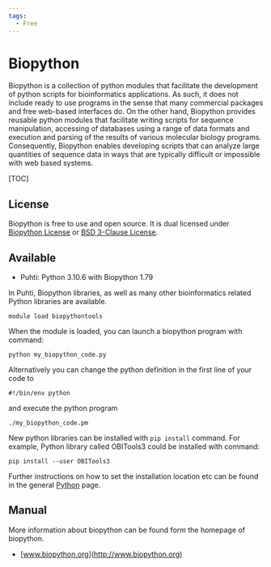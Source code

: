 ```yaml
---
tags:
  - Free
---
```


# Biopython

Biopython is a collection of python modules that facilitate the development of python scripts for 
bioinformatics applications. As such, it does not include ready to use programs in the sense that 
many commercial packages and free web-based interfaces do. On the other hand, Biopython provides 
reusable python modules that facilitate writing scripts for sequence manipulation, accessing of 
databases using a range of data formats and execution and parsing of the results of various 
molecular biology programs. Consequently, Biopython enables developing scripts that can analyze 
large quantities of sequence data in ways that are typically difficult or impossible with web based systems.
 
[TOC]

## License

Biopython is free to use and open source. It is dual licensed under [Biopython License](https://raw.githubusercontent.com/biopython/biopython/master/LICENSE.rst) or [BSD 3-Clause License](https://docs.conda.io/en/latest/license.html).

## Available

-   Puhti: Python 3.10.6 with Biopython 1.79

In Puhti, Biopython libraries, as well as many other bioinformatics related Python libraries are available.

```text
module load biopythontools
```

When the module is loaded, you can launch a biopython program with command:
```text
python my_biopython_code.py
```
Alternatively you can change the python definition in the first line of your code to
```text
#!/bin/env python
```

and execute the python program

```text
./my_biopython_code.pm
```

New python libraries can be installed with `pip install` command.
For example, Python library called OBITools3 could be installed with command:

```text
pip install --user OBITools3
```

Further instructions on how to set the installation location etc can be found in the general
[Python](python.md) page.

## Manual

More information about biopython can be found form the homepage of biopython.

*  [www.biopython.org](http://www.biopython.org)

